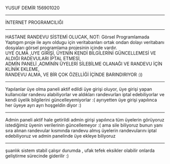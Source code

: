YUSUF DEMİR 156901020<hr>
İNTERNET PROGRAMCILIĞI<hr>
HASTANE RANDEVU SİSTEMİ OLUCAK,
NOT: Görsel Programlamada Yaptıgım proje ile aynı oldugu için veritabanları ortak ondan dolayı veritabanı dosyaları görsel programlama projesinin içinde vardır.<br>
UYE OLMA ,UYE GİRİŞİ, ÜYENİN KENDİ BİLGİLERİNİ GÜNCELLEMESİ VE ALDIĞI RADEVULARI İPTAL ETMESİ,<br>
ADMİN PANELİ ,ADMİNİN ÜYELERİ SİLEBİLME OLANAĞI VE RANDEVU İÇİN KLİNİK EKLEME,<br>
RANDEVU ALMA, VE BİR ÇOK ÖZELLİĞİ İÇİNDE BARINDIRIYOR :))
<hr>

Yapılanlar üye olma paneli aktif edildi üye girişi oluyor, üye girişi yapan kullanıcılar randevu alabiliyorlar ve aldıkları randevurları
iptal edebiliyorlar ve kendi üyelik bilgilerini güncelleyemiyorlar :( ayrıyetten üye girişi yapılınca her üyeye ayrı ayrı hoşgeldin diyor :)
<hr>
Admin paneli aktif hale getirildi admin girişi yapılınca tüm üyelerin görüyoruz istediğimiz üyenin verilerinin güncellemeyor :( ama sile biliyoruz bunun yanı sıra alınan randevular kısmında randevu almış üyelerin randevularını iptal edebiliyoruz ve admin panelinde üye ekleye biliyoruz
<hr>
şuanlık sistem stabil çalışır durumda , ufak tefek eksikler olabilir onlarda geliştirme sürecinde giderilir :)
